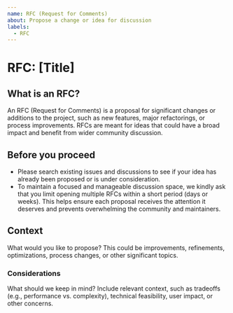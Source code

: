 ```yaml
---
name: RFC (Request for Comments)
about: Propose a change or idea for discussion
labels:
  - RFC
---
```


# RFC: [Title]

## What is an RFC?

An RFC (Request for Comments) is a proposal for significant changes or additions to the project,
such as new features, major refactorings, or process improvements. RFCs are meant for ideas that
could have a broad impact and benefit from wider community discussion.

## Before you proceed

- Please search existing issues and discussions to see if your idea has already been proposed or is under consideration.
- To maintain a focused and manageable discussion space, we kindly ask that you limit opening multiple RFCs within a short period (days or weeks). This helps ensure each proposal receives the attention it deserves and prevents overwhelming the community and maintainers.

## Context

What would you like to propose? This could be improvements, refinements, optimizations, process changes, or other significant topics.

### Considerations

What should we keep in mind? Include relevant context, such as tradeoffs (e.g., performance vs. complexity), technical feasibility, user impact, or other concerns.
